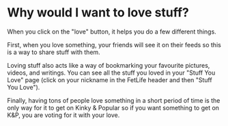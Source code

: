 # Why would I want to love stuff?

When you click on the "love" button, it helps you do a few different things.

First, when you love something, your friends will see it on their feeds so this is a way to share stuff with them.

Loving stuff also acts like a way of bookmarking your favourite pictures, videos, and writings. You can see all the stuff you loved in your "Stuff You Love" page (click on your nickname in the FetLife header and then "Stuff You Love").

Finally, having tons of people love something in a short period of time is the only way for it to get on Kinky & Popular so if you want something to get on K&P, you are voting for it with your love.
